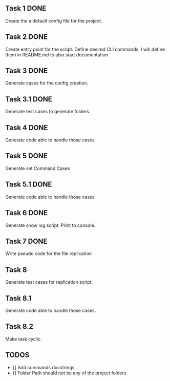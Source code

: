 ## Task 1 DONE

Create the a default config file for the project.

## Task 2 DONE

Create entry point for the script.
Define desired CLI commands. I will define them in README.md to also start documentation

## Task 3 DONE

Generate cases for the config creation.

## Task 3.1 DONE

Generate test cases to generate folders.

## Task 4 DONE

Generate code able to handle those cases

## Task 5 DONE

Generate set Command Cases

## Task 5.1 DONE

Generate code able to handle those cases

## Task 6 DONE

Generate show log script. Print to console.

## Task 7 DONE

Write pseudo code for the file replication

## Task 8

Generate test cases for replication script.

## Task 8.1

Generate code able to handle those cases.

## Task 8.2 

Make task cyclic.

## TODOS

- [] Add commands docstrings
- [] Folder Path should not be any of the project folders